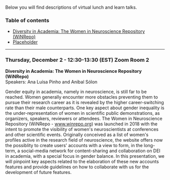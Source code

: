 Below you will find descriptions of virtual lunch and learn talks.

### Table of contents
* [Diversity in Academia: The Women in Neuroscience Repository (WiNRepo)](#winrepo)
* [Placeholder](#placeholder)

***

### Thursday, December 2 - 12:30-13:30 (EST) Zoom Room 2
**Diversity in Academia: The Women in Neuroscience Repository (WiNRepo)** <a name=winrepo></a> \
Speakers: Ana Luísa Pinho and Anibal Sólon

Gender equity in academia, namely in neuroscience, is still far to be reached. Women generally encounter more obstacles preventing them to pursue their research career as it is revealed by the higher career-switching rate than their male counterparts. One key aspect about gender inequality is the under-representation of women in scientific public demonstrations, as organizers, speakers, reviewers or attendees. The Women in Neuroscience Repository (WiNRepo - www.winrepo.org) was launched in 2018 with the intent to promote the visibility of women's neuroscientists at conferences and other scientific events. Originally conceived as a list of women's profiles active in the research field of neuroscience, the website offers now the possiblity to create users' accounts with a view to form, in the long-term, a social-media network for content-sharing and collaboration on DEI in academia, with a special focus in gender balance. In this presentation, we will pinpoint key aspects related to the elaboration of these new accounts features and provide guidelines on how to collaborate with us for the development of future features. 

